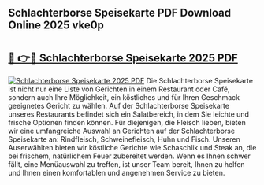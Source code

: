 ## Schlachterborse Speisekarte PDF Download Online 2025 vke0p

# <h2><a href="http://gc8rf7.nevu.top/?p=Schlachterborse+Speisekarte">🔗 👉🔴 Schlachterborse Speisekarte 2025 PDF</a></h2>

[![Schlachterborse Speisekarte 2025 PDF](https://i.imgur.com/dBaPXMq.png)](http://gc8rf7.nevu.top/?p=Schlachterborse+Speisekarte)
Die Schlachterborse Speisekarte ist nicht nur eine Liste von Gerichten in einem Restaurant oder Café, sondern auch Ihre Möglichkeit, ein köstliches und für Ihren Geschmack geeignetes Gericht zu wählen. Auf der Schlachterborse Speisekarte unseres Restaurants befindet sich ein Salatbereich, in dem Sie leichte und frische Optionen finden können. Für diejenigen, die Fleisch lieben, bieten wir eine umfangreiche Auswahl an Gerichten auf der Schlachterborse Speisekarte an: Rindfleisch, Schweinefleisch, Huhn und Fisch. Unseren Auserwählten bieten wir köstliche Gerichte wie Schaschlik und Steak an, die bei frischem, natürlichem Feuer zubereitet werden. Wenn es Ihnen schwer fällt, eine Menüauswahl zu treffen, ist unser Team bereit, Ihnen zu helfen und Ihnen einen komfortablen und angenehmen Service zu bieten.
